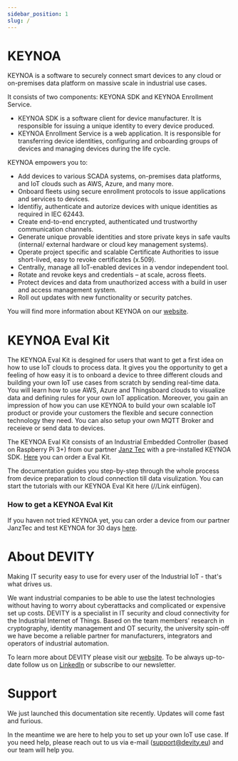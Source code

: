 ```yaml
---
sidebar_position: 1
slug: /
---
```


# KEYNOA

KEYNOA is a software to securely connect smart devices to any cloud or on-premises data platform on massive scale in industrial use cases. 

It consists of two components: KEYONA SDK and KEYNOA Enrollment Service.
- KEYNOA SDK is a software client for device manufacturer. It is responsible for issuing a unique identity to every device produced.
- KEYNOA Enrollment Service is a web application. It is responsible for transferring device identities, configuring and onboarding groups of devices and managing devices during the life cycle. 

KEYNOA empowers you to:

- Add devices to various SCADA systems, on-premises data platforms, and IoT clouds such as AWS, Azure, and many more.
- Onboard fleets using secure enrollment protocols to issue applications and services to devices.
- Identifiy, authenticate and autorize devices with unique identities as required in IEC 62443. 
- Create end-to-end encrypted, authenticated und trustworthy communication channels.
- Generate unique provable identities and store private keys in safe vaults (internal/ external hardware or cloud key management systems).
- Operate project specific and scalable Certificate Authorities to issue short-lived, easy to revoke certificates (x.509).
- Centrally, manage all IoT-enabled devices in a vendor independent tool.
- Rotate and revoke keys and credentials – at scale, across fleets.
- Protect devices and data from unauthorized access with a build in user and access management system.
- Roll out updates with new functionality or security patches.

You will find more information about KEYNOA on our [website](https://devity.eu/keynoa/).

# KEYNOA Eval Kit 

The KEYNOA Eval Kit is desgined for users that want to get a first idea on how to use IoT clouds to process data. It gives you the opportunity to get a feeling of how easy it is to onboard a device to three different clouds and building your own IoT use cases from scratch by sending real-time data. You will learn how to use AWS, Azure and Thingsboard clouds to visualize data and defining rules for your own IoT application. Moreover, you gain an impression of how you can use KEYNOA to build your own scalable IoT product or provide your customers the flexible and secure connection technology they need. You can also setup your own MQTT Broker and receieve or send data to devices.

The KEYNOA Eval Kit consists of an Industrial Embedded Controller (based on Raspberry Pi 3+) from our partner [Janz Tec](https://www.janztec.com/en/) with a pre-installed KEYNOA SDK. [Here](https://www.janztec.com/sicherheit-im-maschinenbau/) you can order a Eval Kit.  

The documentation guides you step-by-step through the whole process from device preparation to cloud connection till data visulization. You can start the tutorials with our KEYNOA Eval Kit here (//Link einfügen).

### How to get a KEYNOA Eval Kit
If you haven not tried KEYNOA yet, you can order a device from our partner JanzTec and test KEYNOA for 30 days [here](https://www.janztec.com/sicherheit-im-maschinenbau/).

# About DEVITY

Making IT security easy to use for every user of the Industrial IoT - that's what drives us.

We want industrial companies to be able to use the latest technologies without having to worry about cyberattacks and complicated or expensive set up costs. DEVITY is a specialist in IT security and cloud connectivity for the Industrial Internet of Things. Based on the team members' research in cryptography, identity management and OT security, the university spin-off we have become a reliable partner for manufacturers, integrators and operators of industrial automation. 

To learn more about DEVITY please visit our [website](https://devity.eu). To be always up-to-date follow us on [LinkedIn](https://de.linkedin.com/company/devity) or subscribe to our newsletter.

# Support

We just launched this documentation site recently. Updates will come fast and furious.

In the meantime we are here to help you to set up your own IoT use case. If you need help, please reach out to us via e-mail (support@devity.eu) and our team will help you.
